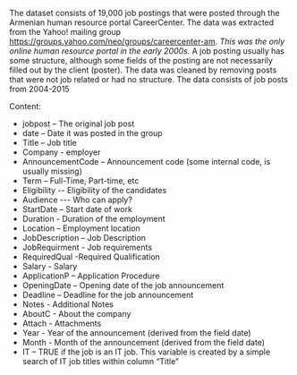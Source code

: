 The dataset consists of 19,000 job postings that were posted through the Armenian human resource portal CareerCenter. The data was extracted from the Yahoo! mailing group https://groups.yahoo.com/neo/groups/careercenter-am. 
*This was the only online human resource portal in the early 2000s.*
A job posting usually has some structure, although some fields of the posting are not necessarily filled out by the client (poster). The data was cleaned by removing posts that were not job related or had no structure.
The data consists of job posts from 2004-2015

Content:

- jobpost – The original job post
- date – Date it was posted in the group
- Title – Job title
- Company - employer
- AnnouncementCode – Announcement code (some internal code, is usually missing)
- Term – Full-Time, Part-time, etc
- Eligibility -- Eligibility of the candidates
- Audience --- Who can apply?
- StartDate – Start date of work
- Duration - Duration of the employment
- Location – Employment location
- JobDescription – Job Description
- JobRequirment - Job requirements
- RequiredQual -Required Qualification
- Salary - Salary
- ApplicationP – Application Procedure
- OpeningDate – Opening date of the job announcement
- Deadline – Deadline for the job announcement
- Notes - Additional Notes
- AboutC - About the company
- Attach - Attachments
- Year - Year of the announcement (derived from the field date)
- Month - Month of the announcement (derived from the field date)
- IT – TRUE if the job is an IT job. This variable is created by a simple search of IT job titles within column “Title”
